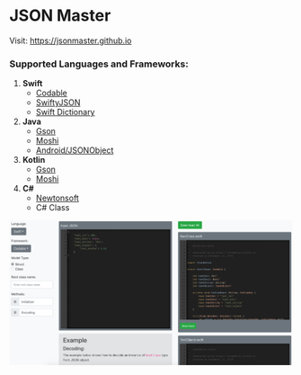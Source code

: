 # JSON Master

Visit: https://jsonmaster.github.io

### Supported Languages and Frameworks:

1. **Swift**
    - [Codable](https://developer.apple.com/documentation/foundation/archives_and_serialization/using_json_with_custom_types)
    - [SwiftyJSON](https://github.com/SwiftyJSON/SwiftyJSON)
    - [Swift Dictionary](https://developer.apple.com/swift/blog/?id=37)
2. **Java**
    - [Gson](https://github.com/google/gson)
    - [Moshi](https://github.com/square/moshi)
    - [Android/JSONObject](https://developer.android.com/reference/org/json/JSONObject)
3. **Kotlin**
    - [Gson](https://github.com/google/gson)
    - [Moshi](https://github.com/square/moshi#kotlin)
4. **C#**
    - [Newtonsoft](https://www.newtonsoft.com/json/help/html/SerializingJSON.htm)
    - C# Class

<img src="Screenshot.png">